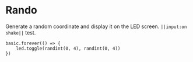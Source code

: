 # Rando 

Generate a random coordinate and display it on the LED screen. ``||input:on shake||``
 test.

```blocks
basic.forever(() => {
    led.toggle(randint(0, 4), randint(0, 4))
})
```

<script src="https://makecode.com/gh-pages-embed.js"></script><script>makeCodeRender("{{ site.makecode.home_url }}", "{{ site.github.owner_name }}/{{ site.github.repository_name }}");</script>
